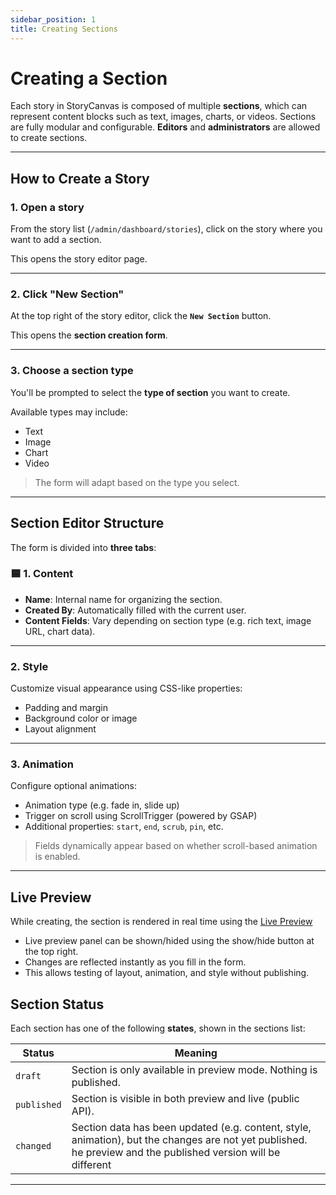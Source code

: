 ```yaml
---
sidebar_position: 1
title: Creating Sections
---
```


# Creating a Section

Each story in StoryCanvas is composed of multiple **sections**, which can represent content blocks such as text, images, charts, or videos. Sections are fully modular and configurable.
**Editors** and **administrators** are allowed to create sections.  

---

## How to Create a Story

### 1. Open a story

From the story list (`/admin/dashboard/stories`), click on the story where you want to add a section.

This opens the story editor page.

---

### 2. Click "New Section"

At the top right of the story editor, click the **`New Section`** button.

This opens the **section creation form**.

---

### 3. Choose a section type

You'll be prompted to select the **type of section** you want to create.

Available types may include:
- Text
- Image
- Chart
- Video

> The form will adapt based on the type you select.

---

## Section Editor Structure

The form is divided into **three tabs**:

### 🟦 1. Content

- **Name**: Internal name for organizing the section.
- **Created By**: Automatically filled with the current user.
- **Content Fields**: Vary depending on section type (e.g. rich text, image URL, chart data).

---

### 2. Style

Customize visual appearance using CSS-like properties:

- Padding and margin
- Background color or image
- Layout alignment

---

### 3. Animation

Configure optional animations:

- Animation type (e.g. fade in, slide up)
- Trigger on scroll using ScrollTrigger (powered by GSAP)
- Additional properties: `start`, `end`, `scrub`, `pin`, etc.

> Fields dynamically appear based on whether scroll-based animation is enabled.

---

## Live Preview

While creating, the section is rendered in real time using the [Live Preview](./preview) 
- Live preview panel can be shown/hided using the show/hide button at the top right.
- Changes are reflected instantly as you fill in the form.
- This allows testing of layout, animation, and style without publishing.

## Section Status

Each section has one of the following **states**, shown in the sections list:

| Status     | Meaning                                                                 |
|------------|-------------------------------------------------------------------------|
| `draft`    | Section is only available in preview mode. Nothing is published. |
| `published`| Section is visible in both preview and live (public API).              |
| `changed`  | Section data has been updated (e.g. content, style, animation), but the changes are not yet published. he preview and the published version will be different |

---